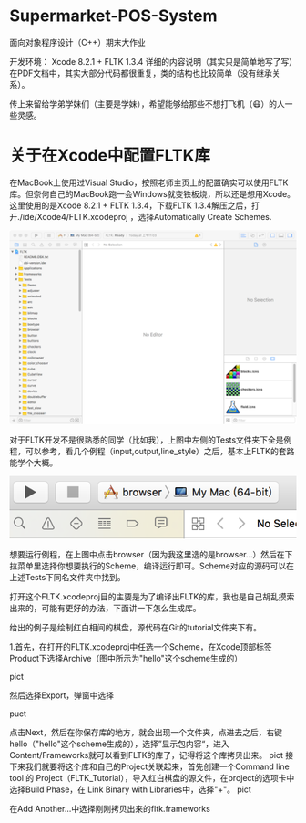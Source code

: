 # Supermarket-POS-System
面向对象程序设计（C++）期末大作业

开发环境： Xcode 8.2.1 + FLTK 1.3.4
详细的内容说明（其实只是简单地写了写）在PDF文档中，其实大部分代码都很重复，类的结构也比较简单（没有继承关系）。

传上来留给学弟学妹们（主要是学妹），希望能够给那些不想打飞机（😷）的人一些灵感。


# 关于在Xcode中配置FLTK库

在MacBook上使用过Visual Studio，按照老师主页上的配置确实可以使用FLTK库。但奈何自己的MacBook跑一会Windows就变铁板烧，所以还是想用Xcode。
这里使用的是Xcode 8.2.1 + FLTK 1.3.4，下载FLTK 1.3.4解压之后，打开./ide/Xcode4/FLTK.xcodeproj ，选择Automatically Create Schemes.

![image](https://github.com/yb8119/Supermarket-POS-System/blob/Edit-Readme/pictures/Xcode1.png)

对于FLTK开发不是很熟悉的同学（比如我），上图中左侧的Tests文件夹下全是例程，可以参考，看几个例程（input,output,line_style）之后，基本上FLTK的套路能学个大概。

![image](https://github.com/yb8119/Supermarket-POS-System/blob/Edit-Readme/pictures/Example.png)

想要运行例程，在上图中点击browser（因为我这里选的是browser...）然后在下拉菜单里选择你想要执行的Scheme，编译运行即可。Scheme对应的源码可以在上述Tests下同名文件夹中找到。

打开这个FLTK.xcodeproj目的主要是为了编译出FLTK的库，我也是自己胡乱摸索出来的，可能有更好的办法，下面讲一下怎么生成库。

给出的例子是绘制红白相间的棋盘，源代码在Git的tutorial文件夹下有。

1.首先，在打开的FLTK.xcodeproj中任选一个Scheme，在Xcode顶部标签Product下选择Archive（图中所示为"hello"这个scheme生成的）

pict

然后选择Export，弹窗中选择

puct

点击Next，然后在你保存库的地方，就会出现一个文件夹，点进去之后，右键hello（"hello"这个scheme生成的），选择”显示包内容“，进入Content/Frameworks就可以看到FLTK的库了，记得将这个库拷贝出来。
pict
接下来我们就要将这个库和自己的Project关联起来，首先创建一个Command line tool 的 Project（FLTK_Tutorial），导入红白棋盘的源文件，在project的选项卡中选择Build Phase，在 Link Binary with Libraries中，选择"+"。
pict

在Add Another...中选择刚刚拷贝出来的fltk.frameworks
